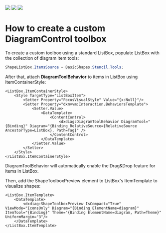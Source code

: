 <!-- default badges list -->
![](https://img.shields.io/endpoint?url=https://codecentral.devexpress.com/api/v1/VersionRange/190767639/22.2.2%2B)
[![](https://img.shields.io/badge/Open_in_DevExpress_Support_Center-FF7200?style=flat-square&logo=DevExpress&logoColor=white)](https://supportcenter.devexpress.com/ticket/details/T828680)
[![](https://img.shields.io/badge/📖_How_to_use_DevExpress_Examples-e9f6fc?style=flat-square)](https://docs.devexpress.com/GeneralInformation/403183)
<!-- default badges end -->
# How to create a custom DiagramControl toolbox

To create a custom toolbox using a standard ListBox, populate ListBox with the collection of diagram item tools: 
```cs
ShapeListBox.ItemsSource = BasicShapes.Stencil.Tools;
```
After that, attach **DiagramToolBehavior** to items in ListBox using ItemContainerStyle:

```xaml
<ListBox.ItemContainerStyle>
    <Style TargetType="ListBoxItem">
        <Setter Property="FocusVisualStyle" Value="{x:Null}"/>
        <Setter Property="dxmvvm:Interaction.BehaviorsTemplate">
            <Setter.Value>
                <DataTemplate>
                    <ContentControl>
                        <dxdiag:DiagramToolBehavior DiagramTool="{Binding}" Diagram="{Binding RelativeSource={RelativeSource AncestorType=ListBox}, Path=Tag}" />
                    </ContentControl>
                </DataTemplate>
            </Setter.Value>
        </Setter>
    </Style>
</ListBox.ItemContainerStyle>
```
DiagramToolBehavior will automatically enable the Drag&Drop feature for items in ListBox.

Then, add the ShapeToolboxPreview element to ListBox's ItemTemplate to visualize shapes:
```xaml
<ListBox.ItemTemplate>
    <DataTemplate>
        <dxdiag:ShapeToolboxPreview IsCompact="True"  ViewMode="IconsOnly" Diagram="{Binding ElementName=diagram}" ItemTool="{Binding}" Theme="{Binding ElementName=diagram, Path=Theme}" UniformMargin="3"/>
    </DataTemplate>
</ListBox.ItemTemplate>
```
